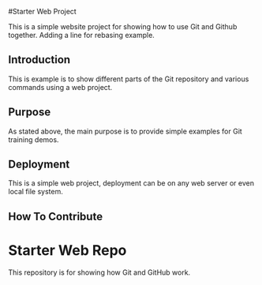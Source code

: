 #Starter Web Project

This is a simple website project for showing
how to use Git and Github together. Adding a line for rebasing example.

## Introduction

This is example is to show different parts
of the Git repository and various commands
using a web project.

## Purpose

As stated above, the main purpose is to
provide simple examples for Git training
demos.

## Deployment

This is a simple web project, deployment
can be on any web server or even local
file system.

## How To Contribute

# Starter Web Repo

This repository is for showing how Git and GitHub work.